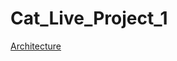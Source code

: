 # Cat_Live_Project_1


[Architecture](https://drive.google.com/file/d/126s81PE9fDInnWRYs_oDMutHL9ZApBSj/view?usp=share_link)
